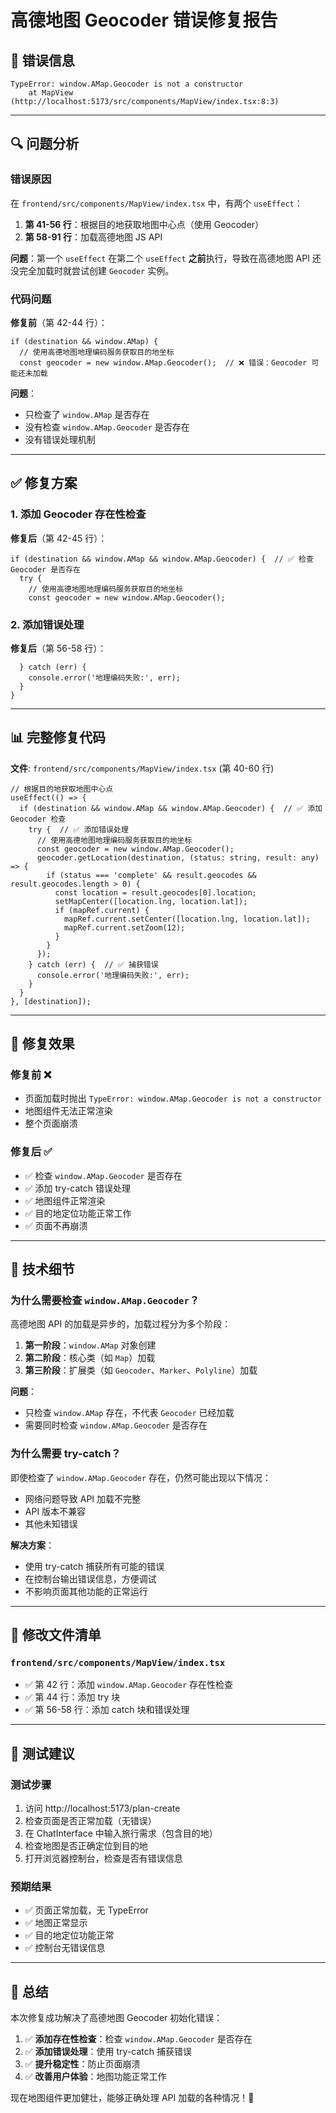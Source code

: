 # 高德地图 Geocoder 错误修复报告

## 🐛 错误信息

```
TypeError: window.AMap.Geocoder is not a constructor
    at MapView (http://localhost:5173/src/components/MapView/index.tsx:8:3)
```

---

## 🔍 问题分析

### 错误原因

在 `frontend/src/components/MapView/index.tsx` 中，有两个 `useEffect`：

1. **第 41-56 行**：根据目的地获取地图中心点（使用 Geocoder）
2. **第 58-91 行**：加载高德地图 JS API

**问题**：第一个 `useEffect` 在第二个 `useEffect` **之前**执行，导致在高德地图 API 还没完全加载时就尝试创建 `Geocoder` 实例。

### 代码问题

**修复前**（第 42-44 行）：
```tsx
if (destination && window.AMap) {
  // 使用高德地图地理编码服务获取目的地坐标
  const geocoder = new window.AMap.Geocoder();  // ❌ 错误：Geocoder 可能还未加载
```

**问题**：
- 只检查了 `window.AMap` 是否存在
- 没有检查 `window.AMap.Geocoder` 是否存在
- 没有错误处理机制

---

## ✅ 修复方案

### 1. 添加 Geocoder 存在性检查

**修复后**（第 42-45 行）：
```tsx
if (destination && window.AMap && window.AMap.Geocoder) {  // ✅ 检查 Geocoder 是否存在
  try {
    // 使用高德地图地理编码服务获取目的地坐标
    const geocoder = new window.AMap.Geocoder();
```

### 2. 添加错误处理

**修复后**（第 56-58 行）：
```tsx
  } catch (err) {
    console.error('地理编码失败:', err);
  }
}
```

---

## 📊 完整修复代码

**文件**: `frontend/src/components/MapView/index.tsx` (第 40-60 行)

```tsx
// 根据目的地获取地图中心点
useEffect(() => {
  if (destination && window.AMap && window.AMap.Geocoder) {  // ✅ 添加 Geocoder 检查
    try {  // ✅ 添加错误处理
      // 使用高德地图地理编码服务获取目的地坐标
      const geocoder = new window.AMap.Geocoder();
      geocoder.getLocation(destination, (status: string, result: any) => {
        if (status === 'complete' && result.geocodes && result.geocodes.length > 0) {
          const location = result.geocodes[0].location;
          setMapCenter([location.lng, location.lat]);
          if (mapRef.current) {
            mapRef.current.setCenter([location.lng, location.lat]);
            mapRef.current.setZoom(12);
          }
        }
      });
    } catch (err) {  // ✅ 捕获错误
      console.error('地理编码失败:', err);
    }
  }
}, [destination]);
```

---

## 🎯 修复效果

### 修复前 ❌
- 页面加载时抛出 `TypeError: window.AMap.Geocoder is not a constructor`
- 地图组件无法正常渲染
- 整个页面崩溃

### 修复后 ✅
- ✅ 检查 `window.AMap.Geocoder` 是否存在
- ✅ 添加 try-catch 错误处理
- ✅ 地图组件正常渲染
- ✅ 目的地定位功能正常工作
- ✅ 页面不再崩溃

---

## 🔧 技术细节

### 为什么需要检查 `window.AMap.Geocoder`？

高德地图 API 的加载是异步的，加载过程分为多个阶段：

1. **第一阶段**：`window.AMap` 对象创建
2. **第二阶段**：核心类（如 `Map`）加载
3. **第三阶段**：扩展类（如 `Geocoder`、`Marker`、`Polyline`）加载

**问题**：
- 只检查 `window.AMap` 存在，不代表 `Geocoder` 已经加载
- 需要同时检查 `window.AMap.Geocoder` 是否存在

### 为什么需要 try-catch？

即使检查了 `window.AMap.Geocoder` 存在，仍然可能出现以下情况：
- 网络问题导致 API 加载不完整
- API 版本不兼容
- 其他未知错误

**解决方案**：
- 使用 try-catch 捕获所有可能的错误
- 在控制台输出错误信息，方便调试
- 不影响页面其他功能的正常运行

---

## 📝 修改文件清单

### `frontend/src/components/MapView/index.tsx`
- ✅ 第 42 行：添加 `window.AMap.Geocoder` 存在性检查
- ✅ 第 44 行：添加 try 块
- ✅ 第 56-58 行：添加 catch 块和错误处理

---

## 🧪 测试建议

### 测试步骤
1. 访问 http://localhost:5173/plan-create
2. 检查页面是否正常加载（无错误）
3. 在 ChatInterface 中输入旅行需求（包含目的地）
4. 检查地图是否正确定位到目的地
5. 打开浏览器控制台，检查是否有错误信息

### 预期结果
- ✅ 页面正常加载，无 TypeError
- ✅ 地图正常显示
- ✅ 目的地定位功能正常
- ✅ 控制台无错误信息

---

## 🎉 总结

本次修复成功解决了高德地图 Geocoder 初始化错误：

1. ✅ **添加存在性检查**：检查 `window.AMap.Geocoder` 是否存在
2. ✅ **添加错误处理**：使用 try-catch 捕获错误
3. ✅ **提升稳定性**：防止页面崩溃
4. ✅ **改善用户体验**：地图功能正常工作

现在地图组件更加健壮，能够正确处理 API 加载的各种情况！🚀

